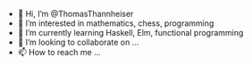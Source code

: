 - 👋 Hi, I’m @ThomasThannheiser
- 👀 I’m interested in mathematics, chess, programming
- 🌱 I’m currently learning Haskell, Elm, functional programming
- 💞️ I’m looking to collaborate on ...
- 📫 How to reach me ...

<!---
ThomasThannheiser/ThomasThannheiser is a ✨ special ✨ repository because its `README.md` (this file) appears on your GitHub profile.
You can click the Preview link to take a look at your changes.
--->
